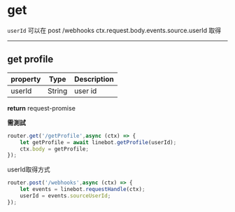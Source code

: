 # get
`userId` 可以在 post /webhooks ctx.request.body.events.source.userId 取得
***
## get profile

| property   | Type   | Description |
| -----------|:------:| :-----------|
| userId     | String | user id     |

**return** request-promise

**需測試**
``` javascript
router.get('/getProfile',async (ctx) => {
    let getProfile = await linebot.getProfile(userId);
    ctx.body = getProfile;
});
```
userId取得方式
```javascript
router.post('/webhooks',async (ctx) => {
    let events = linebot.requestHandle(ctx);
    userId = events.sourceUserId;
});
```